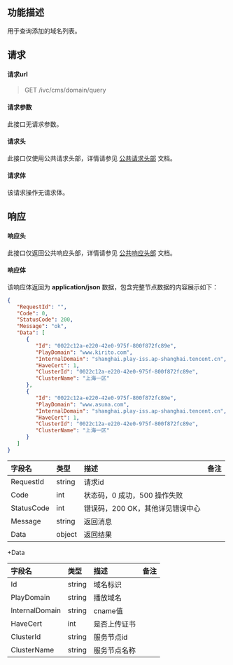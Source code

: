 ## 功能描述

用于查询添加的域名列表。

## 请求

#### 请求url

> GET /ivc/cms/domain/query

#### 请求参数

此接口无请求参数。

#### 请求头

此接口仅使用公共请求头部，详情请参见 [公共请求头部](https://cloud.tencent.com/document/product/1344/50451) 文档。

#### 请求体

该请求操作无请求体。

## 响应

#### 响应头

此接口仅返回公共响应头部，详情请参见 [公共响应头部](https://cloud.tencent.com/document/product/1344/50452) 文档。

#### 响应体

该响应体返回为 **application/json** 数据，包含完整节点数据的内容展示如下：

```json
{
   "RequestId": "",
   "Code": 0,
   "StatusCode": 200,
   "Message": "ok",
   "Data": [
      {
         "Id": "0022c12a-e220-42e0-975f-800f872fc89e",
         "PlayDomain": "www.kirito.com",
         "InternalDomain": "shanghai.play-iss.ap-shanghai.tencent.cn",
         "HaveCert": 1,
         "ClusterId": "0022c12a-e220-42e0-975f-800f872fc89e",
         "ClusterName": "上海一区"
      },
      {
         "Id": "0022c12a-e220-42e0-975f-800f872fc89e",
         "PlayDomain": "www.asuna.com",
         "InternalDomain": "shanghai.play-iss.ap-shanghai.tencent.cn",
         "HaveCert": 1,
         "ClusterId": "0022c12a-e220-42e0-975f-800f872fc89e",
         "ClusterName": "上海一区"
      }
   ]
}
```

| 字段名     | 类型   | 描述                             | 备注 |
| :--------- | :----- | :------------------------------- | :--- |
| RequestId  | string | 请求id                           |      |
| Code       | int    | 状态码，0 成功，500 操作失败     |      |
| StatusCode | int    | 错误码，200 OK，其他详见错误中心 |      |
| Message    | string | 返回消息                         |      |
| Data       | object | 返回结果                         |      |

+Data

| 字段名         | 类型   | 描述         | 备注 |
| :------------- | :----- | :----------- | :--- |
| Id             | string | 域名标识     |      |
| PlayDomain     | string | 播放域名     |      |
| InternalDomain | string | cname值      |      |
| HaveCert       | int    | 是否上传证书 |      |
| ClusterId      | string | 服务节点id   |      |
| ClusterName    | string | 服务节点名称 |      |

